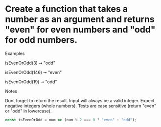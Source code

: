 # Create a function that takes a number as an argument and returns "even" for even numbers and "odd" for odd numbers.

Examples

isEvenOrOdd(3) ➞ "odd"

isEvenOrOdd(146) ➞ "even"

isEvenOrOdd(19) ➞ "odd"

Notes

Dont forget to return the result.
Input will always be a valid integer.
Expect negative integers (whole numbers).
Tests are case sensitive (return "even" or "odd" in lowercase).

```javascript
const isEvenOrOdd = num => (num % 2 === 0 ? "even" : "odd");
```
